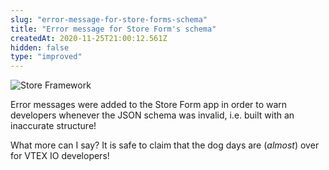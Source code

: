 ```yaml
---
slug: "error-message-for-store-forms-schema"
title: "Error message for Store Form's schema"
createdAt: 2020-11-25T21:00:12.561Z
hidden: false
type: "improved"
---
```


![Store Framework](https://img.shields.io/badge/-Store%20Framework-red)

Error messages were added to the Store Form app in order to warn developers whenever the JSON schema was invalid, i.e. built with an inaccurate structure!

What more can I say? It is safe to claim that the dog days are (*almost*) over for VTEX IO developers!
